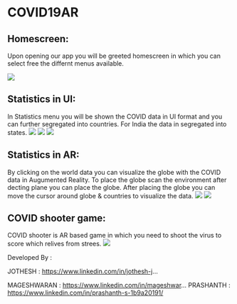 # COVID19AR
  
## Homescreen:
Upon opening our app you will be greeted homescreen in which you can select free the differnt menus available.

 ![](images/1.jpeg) 

## Statistics in UI:
In Statistics menu you will be shown the COVID data in UI format and you can further segregated into countries. For India the data in segregated into states.
![](images/2.jpeg) ![](images/3.jpeg) ![](images/4.jpeg) 
 

## Statistics in AR:
By clicking on the world data you can visualize the globe with the COVID data in Augumented Reality. To place the globe scan the environment after decting plane you can place the globe.
After placing the globe you can move the cursor around globe & countries to visualize the data. 
![](images/5.jpeg) ![](images/6.jpeg) 


## COVID shooter game: 
COVID shooter is AR based game in which you need to shoot the virus to score which relives from strees. 
![](images/7.jpeg) 
 




Developed By :

JOTHESH : https://www.linkedin.com/in/jothesh-j...

MAGESHWARAN : https://www.linkedin.com/in/mageshwar...
PRASHANTH : https://www.linkedin.com/in/prashanth-s-1b9a20191/
